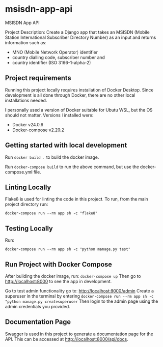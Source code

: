 # msisdn-app-api
MSISDN App API

Project Description:  Create a Django app that takes an MSISDN (Mobile Station International Subscriber Directory Number) as an input and returns information such as:
- MNO (Mobile Network Operator) identifier
- country dialling code, subscriber number and
- country identifier (ISO 3166-1-alpha-2)


## Project requirements
Running this project locally requires installation of Docker Desktop. Since development is all done through Docker, there are no other local installations needed.

I personally used a version of Docker suitable for Ubutu WSL, but the OS should not matter. Versions I installed were:
- Docker v24.0.6
- Docker-compose v2.20.2

## Getting started with local development
Run ```docker build .``` to build the docker image.

Run ```docker-compose build``` to run the above command, but use the docker-compose.yml file.

## Linting Locally

Flake8 is used for linting the code in this project. To run, from the main project directory run:
```
docker-compose run --rm app sh -c "flake8"
```

## Testing Locally
Run:
```
docker-compose run --rm app sh -c "python manage.py test"
```

## Run Project with Docker Compose

After building the docker image, run: ```docker-compose up```
Then go to [http://localhost:8000](http://localhost:8000) to see the app in development.

Go to test admin functionality go to: [http://localhost:8000/admin](http://localhost:8000/admin)
Create a superuser in the terminal by entering ```docker-compose run --rm app sh -c "python manage.py createsuperuser```
Then login to the admin page using the admin credentials you provided.

## Documentation Page
Swagger is used in this project to generate a documentation page for the API. This can be accessed at [http://localhost:8000/api/docs](http://localhost:8000/api/docs).

